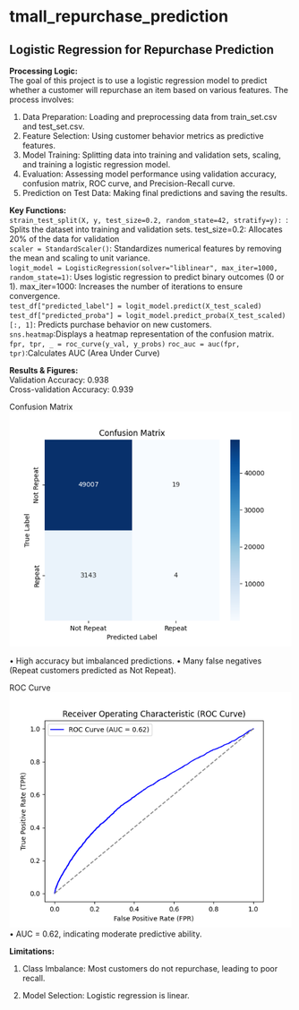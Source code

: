 # tmall_repurchase_prediction

## Logistic Regression for Repurchase Prediction

**Processing Logic:**<br>
The goal of this project is to use a logistic regression model to predict whether a customer will repurchase an item based on various features. The process involves:<br>
1.	Data Preparation: Loading and preprocessing data from train_set.csv and test_set.csv.<br>
2.	Feature Selection: Using customer behavior metrics as predictive features.<br>
3.	Model Training: Splitting data into training and validation sets, scaling, and training a logistic regression model.<br>
4.	Evaluation: Assessing model performance using validation accuracy, confusion matrix, ROC curve, and Precision-Recall curve.<br>
5.	Prediction on Test Data: Making final predictions and saving the results.<br>

**Key Functions:** <br>
`strain_test_split(X, y, test_size=0.2, random_state=42, stratify=y): `: Splits the dataset into training and validation sets. test_size=0.2: Allocates 20% of the data for validation<br>
`scaler = StandardScaler()`: Standardizes numerical features by removing the mean and scaling to unit variance. <br>
`logit_model = LogisticRegression(solver="liblinear", max_iter=1000, random_state=1)`: Uses logistic regression to predict binary outcomes (0 or 1). max_iter=1000: Increases the number of iterations to ensure convergence.<br>
`test_df["predicted_label"] = logit_model.predict(X_test_scaled)`
`test_df["predicted_proba"] = logit_model.predict_proba(X_test_scaled)[:, 1]`: Predicts purchase behavior on new customers. <br>
`sns.heatmap`:Displays a heatmap representation of the confusion matrix. <br>
`fpr, tpr, _ = roc_curve(y_val, y_probs)`
`roc_auc = auc(fpr, tpr)`:Calculates AUC (Area Under Curve)<br>


**Results & Figures:** <br>
Validation Accuracy: 0.938<br>
Cross-validation Accuracy: 0.939<br>

Confusion Matrix
![image](https://github.com/RongzhengMa/tmall_repurchase_prediction/blob/main/figures/Figure_10.png) <br>

•	High accuracy but imbalanced predictions.
•	Many false negatives (Repeat customers predicted as Not Repeat).

ROC Curve
![image](https://github.com/RongzhengMa/tmall_repurchase_prediction/blob/main/figures/Figure_11.png) <br>
•	AUC = 0.62, indicating moderate predictive ability.

**Limitations:**
1.	Class Imbalance: Most customers do not repurchase, leading to poor recall. <br>

2.	Model Selection: Logistic regression is linear. <br>


